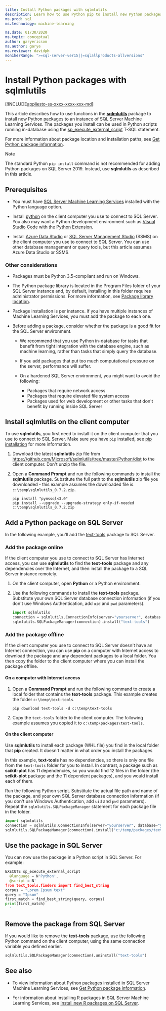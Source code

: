 ```yaml
---
title: Install Python packages with sqlmlutils
description: Learn how to use Python pip to install new Python packages on an instance of SQL Server Machine Learning Services.
ms.prod: sql
ms.technology: machine-learning

ms.date: 01/30/2020
ms.topic: conceptual
author: garyericson
ms.author: garye
ms.reviewer: davidph
monikerRange: ">=sql-server-ver15||=sqlallproducts-allversions"
---
```


# Install Python packages with sqlmlutils

[!INCLUDE[appliesto-ss-xxxx-xxxx-xxx-md](../../includes/appliesto-ss-xxxx-xxxx-xxx-md.md)]

This article describes how to use functions in the [**sqlmlutils**](https://github.com/Microsoft/sqlmlutils) package to install new Python packages to an instance of SQL Server Machine Learning Services. The packages you install can be used in Python scripts running in-database using the [sp_execute_external_script](https://docs.microsoft.com/sql/relational-databases/system-stored-procedures/sp-execute-external-script-transact-sql) T-SQL statement.

For more information about package location and installation paths, see [Get Python package information](../package-management/python-package-information.md).

> [!NOTE]
> The standard Python `pip install` command is not recommended for adding Python packages on SQL Server 2019. Instead, use **sqlmlutils** as described in this article.

## Prerequisites

+ You must have [SQL Server Machine Learning Services](../install/sql-machine-learning-services-windows-install.md) installed with the Python language option.

+ Install [python](https://www.python.org/) on the client computer you use to connect to SQL Server. You also may want a Python development environment such as [Visual Studio Code](https://code.visualstudio.com/download) with the [Python Extension](https://marketplace.visualstudio.com/items?itemName=ms-python.python). 

+ Install [Azure Data Studio](https://docs.microsoft.com/sql/azure-data-studio/what-is) or [SQL Server Management Studio](https://docs.microsoft.com/sql/ssms/sql-server-management-studio-ssms) (SSMS) on the client computer you use to connect to SQL Server. You can use other database management or query tools, but this article assumes Azure Data Studio or SSMS.

### Other considerations

+ Packages must be Python 3.5-compliant and run on Windows.

+ The Python package library is located in the Program Files folder of your SQL Server instance and, by default, installing in this folder requires administrator permissions. For more information, see [Package library location](../package-management/python-package-information.md#default-python-library-location).

+ Package installation is per instance. If you have multiple instances of Machine Learning Services, you must add the package to each one.

+ Before adding a package, consider whether the package is a good fit for the SQL Server environment.

  + We recommend that you use Python in-database for tasks that benefit from tight integration with the database engine, such as machine learning, rather than tasks that simply query the database.

  + If you add packages that put too much computational pressure on the server, performance will suffer.

  + On a hardened SQL Server environment, you might want to avoid the following:
    + Packages that require network access
    + Packages that require elevated file system access
    + Packages used for web development or other tasks that don't benefit by running inside SQL Server

## Install sqlmlutils on the client computer

To use **sqlmlutils**, you first need to install it on the client computer that you use to connect to SQL Server. Make sure you have `pip` installed, see [pip installation](https://pip.pypa.io/en/stable/installing/) for more information.

1. Download the latest **sqlmlutils** zip file from https://github.com/Microsoft/sqlmlutils/tree/master/Python/dist to the client computer. Don't unzip the file.

1. Open a **Command Prompt** and run the following commands to install the **sqlmlutils** package. Substitute the full path to the **sqlmlutils** zip file you downloaded - this example assumes the downloaded file is `c:\temp\sqlmlutils_0.7.2.zip`.

   ```console
   pip install "pymssql<3.0"
   pip install --upgrade --upgrade-strategy only-if-needed c:\temp\sqlmlutils_0.7.2.zip
   ```

## Add a Python package on SQL Server

In the following example, you'll add the [text-tools](https://pypi.org/project/text-tools/) package to SQL Server.

### Add the package online

If the client computer you use to connect to SQL Server has Internet access, you can use **sqlmlutils** to find the **text-tools** package and any dependencies over the Internet, and then install the package to a SQL Server instance remotely.

1. On the client computer, open **Python** or a Python environment.

1. Use the following commands to install the **text-tools** package. Substitute your own SQL Server database connection information (if you don't use Windows Authentication, add `uid` and `pwd` parameters).

   ```python
   import sqlmlutils
   connection = sqlmlutils.ConnectionInfo(server="yourserver", database="yourdatabase")
   sqlmlutils.SQLPackageManager(connection).install("text-tools")
   ```

### Add the package offline

If the client computer you use to connect to SQL Server doesn't have an Internet connection, you can use **pip** on a computer with Internet access to download the package and any dependent packages to a local folder. You then copy the folder to the client computer where you can install the package offline.

#### On a computer with Internet access

1. Open a **Command Prompt** and run the following command to create a local folder that contains the **text-tools** package. This example creates the folder `c:\temp\text-tools`.

   ```console
   pip download text-tools -d c:\temp\text-tools
   ```

1. Copy the `text-tools` folder to the client computer. The following example assumes you copied it to `c:\temp\packages\text-tools`.

#### On the client computer

Use **sqlmlutils** to install each package (WHL file) you find in the local folder that **pip** created. It doesn't matter in what order you install the packages.

In this example, **text-tools** has no dependencies, so there is only one file from the `text-tools` folder for you to install. In contrast, a package such as **scikit-plot** has 11 dependencies, so you would find 12 files in the folder (the **scikit-plot** package and the 11 dependent packages), and you would install each of them.

Run the following Python script. Substitute the actual file path and name of the package, and your own SQL Server database connection information (if you don't use Windows Authentication, add `uid` and `pwd` parameters). Repeat the `sqlmlutils.SQLPackageManager` statement for each package file in the folder.

```python
import sqlmlutils
connection = sqlmlutils.ConnectionInfo(server="yourserver", database="yourdatabase")
sqlmlutils.SQLPackageManager(connection).install("c:/temp/packages/text-tools/text_tools-1.0.0-py3-none-any.whl")
```

## Use the package in SQL Server

You can now use the package in a Python script in SQL Server. For example:

```python
EXECUTE sp_execute_external_script
  @language = N'Python',
  @script = N'
from text_tools.finders import find_best_string
corpus = "Lorem Ipsum text"
query = "Ipsum"
first_match = find_best_string(query, corpus)
print(first_match)
  '
```

## Remove the package from SQL Server

If you would like to remove the **text-tools** package, use the following Python command on the client computer, using the same connection variable you defined earlier.

```python
sqlmlutils.SQLPackageManager(connection).uninstall("text-tools")
```

## See also

+ To view information about Python packages installed in SQL Server Machine Learning Services, see [Get Python package information](../package-management/python-package-information.md).

+ For information about installing R packages in SQL Server Machine Learning Services, see [Install new R packages on SQL Server](../r/install-additional-r-packages-on-sql-server.md).
